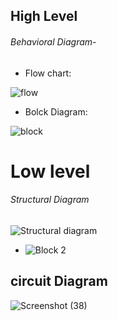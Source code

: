   
  ## High Level
 ###### Behavioral Diagram-
 * Flow chart:
 
  ![flow](https://user-images.githubusercontent.com/101030179/164615413-661b0281-2694-40ce-8f43-85edb1a6849b.png)
 
*  Bolck Diagram:
 
![block](https://user-images.githubusercontent.com/101030179/164615603-c2e0c1a8-9673-4d35-b488-388eea8b10fa.png)
 
# Low level

###### Structural Diagram 
![Structural diagram](https://user-images.githubusercontent.com/101030179/164615966-1aa4e7b1-0c5e-4116-bb22-7b75ecfc7bde.png)


 * ![Block 2](https://user-images.githubusercontent.com/101030179/164616494-40cba547-8114-4788-bb42-8bbe0c4187ef.png) 

##  circuit Diagram
![Screenshot (38)](https://user-images.githubusercontent.com/101030179/164713695-ba76860d-1285-414f-b6be-6eb25389e87b.png)

